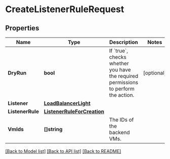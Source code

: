 # CreateListenerRuleRequest

## Properties

Name | Type | Description | Notes
------------ | ------------- | ------------- | -------------
**DryRun** | **bool** | If &#x60;true&#x60;, checks whether you have the required permissions to perform the action. | [optional] 
**Listener** | [**LoadBalancerLight**](LoadBalancerLight.md) |  | 
**ListenerRule** | [**ListenerRuleForCreation**](ListenerRuleForCreation.md) |  | 
**VmIds** | **[]string** | The IDs of the backend VMs. | 

[[Back to Model list]](../README.md#documentation-for-models) [[Back to API list]](../README.md#documentation-for-api-endpoints) [[Back to README]](../README.md)


